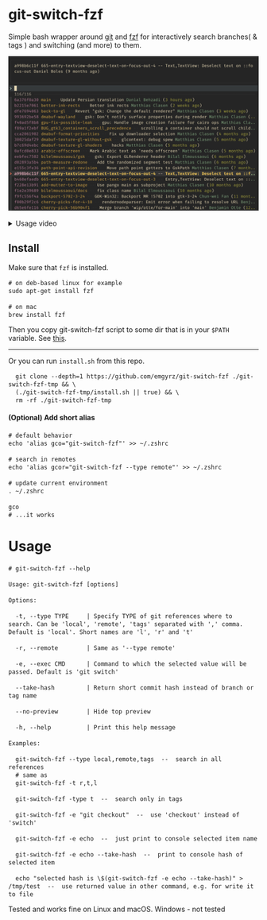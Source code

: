 # git-switch-fzf

Simple bash wrapper around [git](https://github.com/git/git) and [fzf](https://github.com/junegunn/fzf) 
for interactively search branches( & tags ) and switching (and more) to them.

![screenshot](./img/screenshot.png "screenshot")
<details>
  <summary>Usage video</summary>
  <video width="640" src="https://github.com/emgyrz/git-switch-fzf/assets/12197614/647f8f8e-926d-49e9-ad3e-0c4a8f11d7b8"></video>  
</details>


## Install

Make sure that `fzf` is installed.
```shell
# on deb-based linux for example
sudo apt-get install fzf

# on mac
brew install fzf
```

Then you copy git-switch-fzf script to some dir that is in your `$PATH` variable. See [this](https://stackoverflow.com/a/20054809).

___

Or you can run `install.sh` from this repo.

```shell
  git clone --depth=1 https://github.com/emgyrz/git-switch-fzf ./git-switch-fzf-tmp && \
  (./git-switch-fzf-tmp/install.sh || true) && \
  rm -rf ./git-switch-fzf-tmp
```


#### (Optional) Add short alias
```shell
# default behavior
echo 'alias gco="git-switch-fzf"' >> ~/.zshrc

# search in remotes
echo 'alias gcor="git-switch-fzf --type remote"' >> ~/.zshrc 

# update current environment
. ~/.zshrc

gco 
# ...it works
```


# Usage

```shell
# git-switch-fzf --help

Usage: git-switch-fzf [options]

Options:

  -t, --type TYPE     | Specify TYPE of git references where to search. Can be 'local', 'remote', 'tags' separated with ',' comma. Default is 'local'. Short names are 'l', 'r' and 't'
  
  -r, --remote        | Same as '--type remote'
  
  -e, --exec CMD      | Command to which the selected value will be passed. Default is 'git switch'
  
  --take-hash         | Return short commit hash instead of branch or tag name
   
  --no-preview        | Hide top preview
  
  -h, --help          | Print this help message
  
Examples:  

  git-switch-fzf --type local,remote,tags  --  search in all references
  # same as 
  git-switch-fzf -t r,t,l
  
  git-switch-fzf -type t  --  search only in tags
  
  git-switch-fzf -e "git checkout"  --  use 'checkout' instead of 'switch' 
  
  git-switch-fzf -e echo  --  just print to console selected item name
  
  git-switch-fzf -e echo --take-hash  --  print to console hash of selected item
  
  echo "selected hash is \$(git-switch-fzf -e echo --take-hash)" > /tmp/test  --  use returned value in other command, e.g. for write it to file
```


Tested and works fine on Linux and macOS. Windows - not tested

